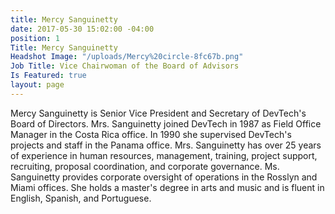 ```yaml
---
title: Mercy Sanguinetty
date: 2017-05-30 15:02:00 -04:00
position: 1
Title: Mercy Sanguinetty
Headshot Image: "/uploads/Mercy%20circle-8fc67b.png"
Job Title: Vice Chairwoman of the Board of Advisors
Is Featured: true
layout: page
---
```


Mercy Sanguinetty is Senior Vice President and Secretary of DevTech's Board of Directors. Mrs. Sanguinetty joined DevTech in 1987 as Field Office Manager in the Costa Rica office. In 1990 she supervised DevTech's projects and staff in the Panama office. Mrs. Sanguinetty has over 25 years of experience in human resources, management, training, project support, recruiting, proposal coordination, and corporate governance. Ms. Sanguinetty provides corporate oversight of operations in the Rosslyn and Miami offices. She holds a master's degree in arts and music and is fluent in English, Spanish, and Portuguese.

